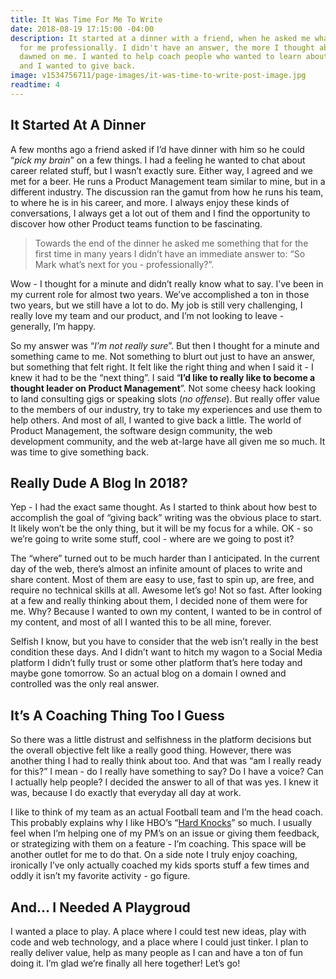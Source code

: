 ```yaml
---
title: It Was Time For Me To Write
date: 2018-08-19 17:15:00 -04:00
description: It started at a dinner with a friend, when he asked me what was next
  for me professionally. I didn't have an answer, the more I thought about it - something
  dawned on me. I wanted to help coach people who wanted to learn about Product Management
  and I wanted to give back.
image: v1534756711/page-images/it-was-time-to-write-post-image.jpg
readtime: 4
---
```


## It Started At A Dinner
A few months ago a friend asked if I’d have dinner with him so he could “*pick my brain*” on a few things. I had a feeling he wanted to chat about career related stuff, but I wasn’t exactly sure. Either way, I agreed and we met for a beer. He runs a Product Management team similar to mine, but in a different industry. The discussion ran the gamut from how he runs his team, to where he is in his career, and more. I always enjoy these kinds of conversations, I always get a lot out of them and I find the opportunity to discover how other Product teams function to be fascinating. 

>Towards the end of the dinner he asked me something that for the first time in many years I didn’t have an immediate answer to: “So Mark what’s next for you - professionally?”. 

Wow - I thought for a minute and didn’t really know what to say. I’ve been in my current role for almost two years. We’ve accomplished a ton in those two years, but we still have a lot to do. My job is still very challenging, I really love my team and our product, and I’m not looking to leave - generally, I’m happy.

So my answer was “*I’m not really sure*”. But then I thought for a minute and something came to me. Not something to blurt out just to have an answer, but something that felt right. It felt like the right thing and when I said it - I knew it had to be the “next thing”. I said “**I’d like to really like to become a thought leader on Product Management**”. Not some cheesy hack looking to land consulting gigs or speaking slots (*no offense*). But really offer value to the members of our industry, try to take my experiences and use them to help others. And most of all, I wanted to give back a little. The world of Product Management, the software design community, the web development community, and the web at-large have all given me so much. It was time to give something back.

## Really Dude A Blog In 2018?
Yep - I had the exact same thought. As I started to think about how best to accomplish the goal of “giving back” writing was the obvious place to start. It likely won’t be the only thing, but it will be my focus for a while. OK - so we’re going to write some stuff, cool - where are we going to post it?

The “where” turned out to be much harder than I anticipated. In the current day of the web, there’s almost an infinite amount of places to write and share content. Most of them are easy to use, fast to spin up,  are free, and require no technical skills at all. Awesome let’s go! Not so fast. After looking at a few and really thinking about them, I decided none of them were for me. Why? Because I wanted to own my content, I wanted to be in control of my content, and most of all I wanted this to be all mine, forever. 

Selfish I know, but you have to consider that the web isn’t really in the best condition these days. And I didn’t want to hitch my wagon to a Social Media platform I didn’t fully trust or some other platform that’s here today and maybe gone tomorrow. So an actual blog on a domain I owned and controlled was the only real answer.

## It’s A Coaching Thing Too I Guess
So there was a little distrust and selfishness in the platform decisions but the overall objective felt like a really good thing. However, there was another thing I had to really think about too. And that was “am I really ready for this?” I mean - do I really have something to say? Do I have a voice? Can I actually help people? I decided the answer to all of that was yes. I knew it was, because I do exactly that everyday all day at work.

I like to think of my team as an actual Football team and I’m the head coach. This probably explains why I like HBO’s “[Hard Knocks](https://www.hbo.com/hard-knocks)” so much. I usually feel when I’m helping one of my PM’s on an issue or giving them feedback, or strategizing with them on a feature - I’m coaching. This space will be another outlet for me to do that. On a side note I truly enjoy coaching, ironically I’ve only actually coached my kids sports stuff a few times and oddly it isn’t my favorite activity - go figure.

## And… I Needed A Playgroud
<span class="lead">I wanted a place to play</span>. A place where I could test new ideas, play with code and web technology, and a place where I could just tinker. I plan to really deliver value, help as many people as I can and have a ton of fun doing it. I’m glad we’re finally all here together! Let’s go!